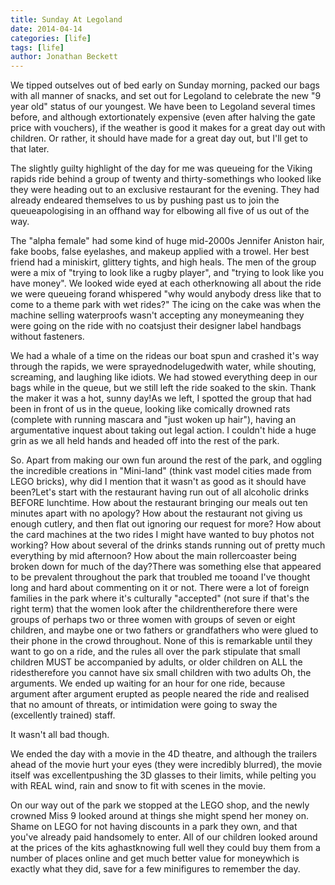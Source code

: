 ```yaml
---
title: Sunday At Legoland
date: 2014-04-14
categories: [life]
tags: [life]
author: Jonathan Beckett
---
```


We tipped outselves out of bed early on Sunday morning, packed our bags with all manner of snacks, and set out for Legoland to celebrate the new "9 year old" status of our youngest. We have been to Legoland several times before, and although extortionately expensive (even after halving the gate price with vouchers), if the weather is good it makes for a great day out with children. Or rather, it should have made for a great day out, but I'll get to that later.

The slightly guilty highlight of the day for me was queueing for the Viking rapids ride behind a group of twenty and thirty-somethings who looked like they were heading out to an exclusive restaurant for the evening. They had already endeared themselves to us by pushing past us to join the queueapologising in an offhand way for elbowing all five of us out of the way.

The "alpha female" had some kind of huge mid-2000s Jennifer Aniston hair, fake boobs, false eyelashes, and makeup applied with a trowel. Her best friend had a miniskirt, glittery tights, and high heals. The men of the group were a mix of "trying to look like a rugby player", and "trying to look like you have money". We looked wide eyed at each otherknowing all about the ride we were queueing forand whispered "why would anybody dress like that to come to a theme park with wet rides?" The icing on the cake was when the machine selling waterproofs wasn't accepting any moneymeaning they were going on the ride with no coatsjust their designer label handbags without fasteners.

We had a whale of a time on the rideas our boat spun and crashed it's way through the rapids, we were sprayednodelugedwith water, while shouting, screaming, and laughing like idiots. We had stowed everything deep in our bags while in the queue, but we still left the ride soaked to the skin. Thank the maker it was a hot, sunny day!As we left, I spotted the group that had been in front of us in the queue, looking like comically drowned rats (complete with running mascara and "just woken up hair"), having an argumentative inquest about taking out legal action. I couldn't hide a huge grin as we all held hands and headed off into the rest of the park.

So. Apart from making our own fun around the rest of the park, and oggling the incredible creations in "Mini-land" (think vast model cities made from LEGO bricks), why did I mention that it wasn't as good as it should have been?Let's start with the restaurant having run out of all alcoholic drinks BEFORE lunchtime. How about the restaurant bringing our meals out ten minutes apart with no apology? How about the restaurant not giving us enough cutlery, and then flat out ignoring our request for more? How about the card machines at the two rides I might have wanted to buy photos not working? How about several of the drinks stands running out of pretty much everything by mid afternoon? How about the main rollercoaster being broken down for much of the day?There was something else that appeared to be prevalent throughout the park that troubled me tooand I've thought long and hard about commenting on it or not. There were a lot of foreign families in the park where it's culturally "accepted" (not sure if that's the right term) that the women look after the childrentherefore there were groups of perhaps two or three women with groups of seven or eight children, and maybe one or two fathers or grandfathers who were glued to their phone in the crowd throughout. None of this is remarkable until they want to go on a ride, and the rules all over the park stipulate that small children MUST be accompanied by adults, or older children on ALL the ridestherefore you cannot have six small children with two adults Oh, the arguments. We ended up waiting for an hour for one ride, because argument after argument erupted as people neared the ride and realised that no amount of threats, or intimidation were going to sway the (excellently trained) staff.

It wasn't all bad though.

We ended the day with a movie in the 4D theatre, and although the trailers ahead of the movie hurt your eyes (they were incredibly blurred), the movie itself was excellentpushing the 3D glasses to their limits, while pelting you with REAL wind, rain and snow to fit with scenes in the movie.

On our way out of the park we stopped at the LEGO shop, and the newly crowned Miss 9 looked around at things she might spend her money on. Shame on LEGO for not having discounts in a park they own, and that you've already paid handsomely to enter. All of our children looked around at the prices of the kits aghastknowing full well they could buy them from a number of places online and get much better value for moneywhich is exactly what they did, save for a few minifigures to remember the day.